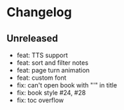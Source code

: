 # Changelog

## Unreleased
- feat: TTS support
- feat: sort and filter notes
- feat: page turn animation
- feat: custom font
- fix: can't open book with "'" in title
- fix: book style #24, #28
- fix: toc overflow

